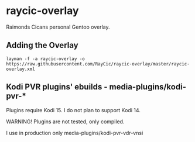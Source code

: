 # raycic-overlay
Raimonds Cicans personal Gentoo overlay.

## Adding the Overlay
`layman -f -a raycic-overlay -o https://raw.githubusercontent.com/RayCic/raycic-overlay/master/raycic-overlay.xml`

## Kodi PVR plugins' ebuilds - media-plugins/kodi-pvr-*
Plugins require Kodi 15. I do not plan to support Kodi 14.

WARNING! Plugins are not tested, only compiled.

I use in production only media-plugins/kodi-pvr-vdr-vnsi
